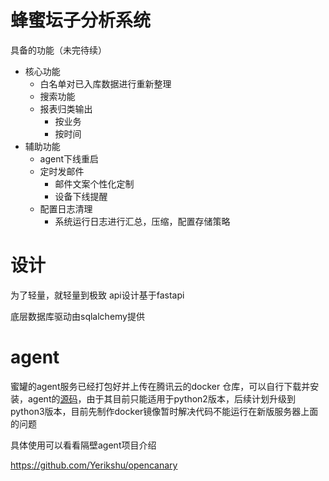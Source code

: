 # 蜂蜜坛子分析系统
具备的功能（未完待续）
- 核心功能
    - 白名单对已入库数据进行重新整理
    - 搜索功能
    - 报表归类输出
        - 按业务
        - 按时间
- 辅助功能
    - agent下线重启
    - 定时发邮件
        - 邮件文案个性化定制
        - 设备下线提醒
    - 配置日志清理
        - 系统运行日志进行汇总，压缩，配置存储策略

# 设计
为了轻量，就轻量到极致
api设计基于fastapi

底层数据库驱动由sqlalchemy提供

# agent
蜜罐的agent服务已经打包好并上传在腾讯云的docker 仓库，可以自行下载并安装，agent的[源码](https://github.com/thinkst/opencanary)，由于其目前只能适用于python2版本，后续计划升级到python3版本，目前先制作docker镜像暂时解决代码不能运行在新版服务器上面的问题


具体使用可以看看隔壁agent项目介绍


https://github.com/Yerikshu/opencanary

